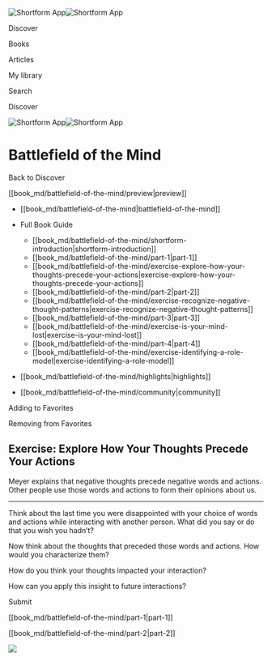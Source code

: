 ![Shortform App](/img/logo.36a2399e.svg)![Shortform App](/img/logo-dark.70c1b072.svg)

Discover

Books

Articles

My library

Search

Discover

![Shortform App](/img/logo.36a2399e.svg)![Shortform App](/img/logo-dark.70c1b072.svg)

# Battlefield of the Mind

Back to Discover

[[book_md/battlefield-of-the-mind/preview|preview]]

  * [[book_md/battlefield-of-the-mind|battlefield-of-the-mind]]
  * Full Book Guide

    * [[book_md/battlefield-of-the-mind/shortform-introduction|shortform-introduction]]
    * [[book_md/battlefield-of-the-mind/part-1|part-1]]
    * [[book_md/battlefield-of-the-mind/exercise-explore-how-your-thoughts-precede-your-actions|exercise-explore-how-your-thoughts-precede-your-actions]]
    * [[book_md/battlefield-of-the-mind/part-2|part-2]]
    * [[book_md/battlefield-of-the-mind/exercise-recognize-negative-thought-patterns|exercise-recognize-negative-thought-patterns]]
    * [[book_md/battlefield-of-the-mind/part-3|part-3]]
    * [[book_md/battlefield-of-the-mind/exercise-is-your-mind-lost|exercise-is-your-mind-lost]]
    * [[book_md/battlefield-of-the-mind/part-4|part-4]]
    * [[book_md/battlefield-of-the-mind/exercise-identifying-a-role-model|exercise-identifying-a-role-model]]
  * [[book_md/battlefield-of-the-mind/highlights|highlights]]
  * [[book_md/battlefield-of-the-mind/community|community]]



Adding to Favorites 

Removing from Favorites 

## Exercise: Explore How Your Thoughts Precede Your Actions

Meyer explains that negative thoughts precede negative words and actions. Other people use those words and actions to form their opinions about us.

* * *

Think about the last time you were disappointed with your choice of words and actions while interacting with another person. What did you say or do that you wish you hadn’t?

Now think about the thoughts that preceded those words and actions. How would you characterize them?

How do you think your thoughts impacted your interaction?

How can you apply this insight to future interactions?

Submit 

[[book_md/battlefield-of-the-mind/part-1|part-1]]

[[book_md/battlefield-of-the-mind/part-2|part-2]]

![](https://bat.bing.com/action/0?ti=56018282&Ver=2&mid=59072f2e-6e31-426b-adb9-b9a337a218be&sid=201ffde0635411ee902411d77b750559&vid=20202bf0635411ee9ac03f2e618b0b9f&vids=0&msclkid=N&pi=0&lg=en-US&sw=800&sh=600&sc=24&nwd=1&tl=Shortform%20%7C%20Battlefield%20of%20the%20Mind&p=https%3A%2F%2Fwww.shortform.com%2Fapp%2Fbook%2Fbattlefield-of-the-mind%2Fexercise-explore-how-your-thoughts-precede-your-actions&r=&lt=283&evt=pageLoad&sv=1&rn=980210)
